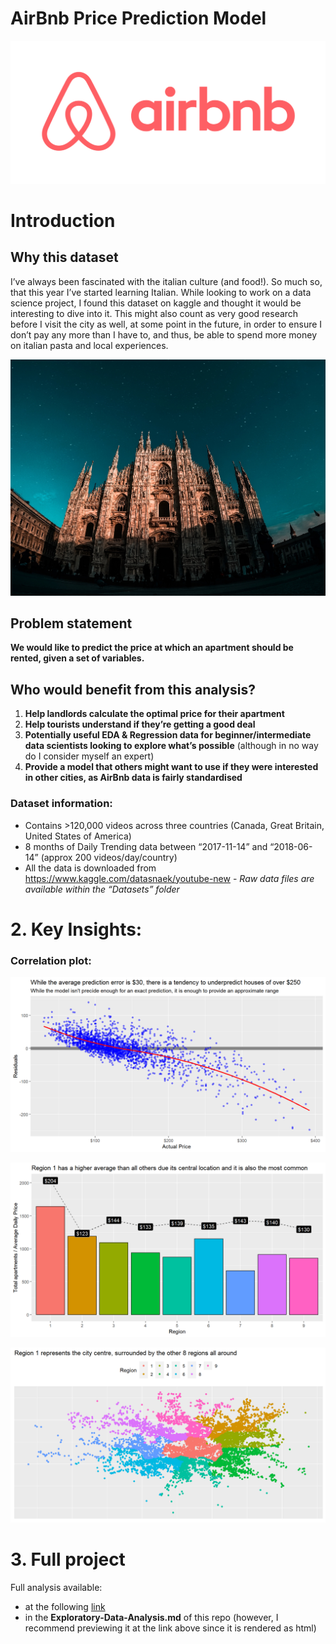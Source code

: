 AirBnb Price Prediction Model
================

![YouTube Trending Page](_support%20files/airbnb.png)

# Introduction

## Why this dataset

I’ve always been fascinated with the italian culture (and food\!). So
much so, that this year I’ve started learning Italian. While looking to
work on a data science project, I found this dataset on kaggle and
thought it would be interesting to dive into it. This might also count
as very good research before I visit the city as well, at some point in
the future, in order to ensure I don’t pay any more than I have to, and
thus, be able to spend more money on italian pasta and local
experiences.

![YouTube Trending Page](_support%20files/milano.jpg)

## Problem statement

**We would like to predict the price at which an apartment should be
rented, given a set of variables.**

## Who would benefit from this analysis?

1.  **Help landlords calculate the optimal price for their apartment**
2.  **Help tourists understand if they’re getting a good deal**
3.  **Potentially useful EDA & Regression data for beginner/intermediate
    data scientists looking to explore what’s possible** (although in no
    way do I consider myself an expert)
4.  **Provide a model that others might want to use if they were
    interested in other cities, as AirBnb data is fairly standardised**

### Dataset information:

  - Contains \>120,000 videos across three countries (Canada, Great
    Britain, United States of America)
  - 8 months of Daily Trending data between “2017-11-14” and
    “2018-06-14” (approx 200 videos/day/country)
  - All the data is downloaded from
    <https://www.kaggle.com/datasnaek/youtube-new> - *Raw data files are
    available within the “Datasets” folder*

# 2\. Key Insights:

### Correlation plot:

![Correlation](figures/unnamed-chunk-39-1.png)

![Overall stats](figures/unnamed-chunk-9-1.png)

![Max Trending Days](figures/unnamed-chunk-7-1.png)

# 3\. Full project

Full analysis available:

  - at the following
    [link](http://htmlpreview.github.io/?https://github.com/peterhontaru/AirBnb-Milano-Price-Prediction/blob/master/AirBnb-Milan.html)
  - in the **Exploratory-Data-Analysis.md** of this repo (however, I
    recommend previewing it at the link above since it is rendered as
    html)
